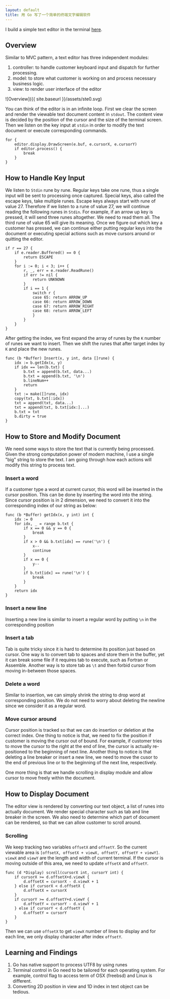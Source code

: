 ```yaml
---
layout: default
title: 用 Go 写了一个简单的终端文字编辑软件
---
```


I build a simple text editor in the terminal [here](https://github.com/ydzhou/ste).

## Overview

Similar to MVC pattern, a text editor has three independent modules:

1. controller: to handle customer keyboard input and dispatch for further processing.
2. model: to store what customer is working on and process necessary business logic.
3. view: to render user interface of the editor

![Overview]({{ site.baseurl }}/assets/ste0.svg)

You can think of the editor is in an infinite loop. First we clear the screen and render the viewable text document content in `stdout`. The content view is decided by the position of the cursor and the size of the terminal screen. Then we listen on the key input at `stdin` in order to modify the text document or execute corresponding commands.

```
for {
    editor.display.DrawScreen(e.buf, e.cursorX, e.cursorY)
    if editor.process() {
        break
    }
}
```

## How to Handle Key Input

We listen to `Stdin` rune by rune. Regular keys take one rune, thus a single input will be sent to processing once captured. Special keys, also called the escape keys, take multiple runes. Escape keys always start with rune of value 27. Therefore if we listen to a rune of value 27, we will continue reading the following runes in `Stdin`. For example, if an arrow up key is pressed, it will send three runes altogether. We need to read them all. The third rune of value 65 will give its meaning. Once we figure out which key a customer has pressed, we can continue either putting regular keys into the document or executing special actions such as move cursors around or quitting the editor.

```
if r == 27 {
    if e.reader.Buffered() == 0 {
		return ESCAPE
    }
    for i := 0; i < 3; i++ {
        r, _, err = e.reader.ReadRune()
        if err != nil {
            return UNKNOWN
        }
        if i == 1 {
            switch r {
            case 65: return ARROW_UP
            case 66: return ARROW_DOWN
            case 67: return ARROW_RIGHT
            case 68: return ARROW_LEFT
            }
        }
    }
}
```

After getting the index, we first expand the array of runes by the `K` number of runes we want to insert. Then we shift the runes that after target index by `K` and place the new runes.

```
func (b *Buffer) Insert(x, y int, data []rune) {
    idx := b.getIdx(x, y)
    if idx == len(b.txt) {
        b.txt = append(b.txt, data...)
        b.txt = append(b.txt, '\n')
        b.lineNum++
        return
    }
    txt := make([]rune, idx)
    copy(txt, b.txt[:idx])
    txt = append(txt, data...)
    txt = append(txt, b.txt[idx:]...)
    b.txt = txt
    b.dirty = true
}
```

## How to Store and Modify Document

We need some ways to store the text that is currently being processed. Given the strong computation power of modern machine, I use a single "big" string to store the text. I am going through how each actions will modify this string to process text.

### Insert a word

If a customer type a word at current cursor, this word will be inserted in the cursor position. This can be done by inserting the word into the string. Since cursor position is in 2 dimension, we need to convert it into the corresponding index of our string as below:

```
func (b *Buffer) getIdx(x, y int) int {
    idx := 0
    for idx, _ = range b.txt {
        if x == 0 && y == 0 {
            break
        }
        if x > 0 && b.txt[idx] == rune('\n') {
            x--
            continue
        }
        if x == 0 {
            y--
        }
        if b.txt[idx] == rune('\n') {
            break
        }
    }
    return idx
}
```

### Insert a new line

Inserting a new line is similar to insert a regular word by putting `\n` in the corresponding position

### Insert a tab

Tab is quite tricky since it is hard to determine its position just based on cursor. One way is to convert tab to spaces and store them in the buffer, yet it can break some file if it requires tab to execute, such as Fortran or Assemble. Another way is to store tab as `\t` and then forbid cursor from moving in-between those spaces.

### Delete a word

Similar to insertion, we can simply shrink the string to drop word at corresponding position. We do not need to worry about deleting the newline since we consider it as a regular word.

### Move cursor around

Cursor position is tracked so that we can do insertion or deletion at the correct index. One thing to notice is that, we need to fix the position if customer is moving the cursor out of bound. For example, if customer tries to move the cursor to the right at the end of line, the cursor is actually re-positioned to the beginning of next line. Another thing to notice is that deleting a line breaker or insert a new line, we need to move the cusor to the end of previous line or to the beginning of the next line, respectively.

One more thing is that we handle scrolling in display module and allow cursor to move freely within the document.

## How to Display Document

The editor view is rendered by converting our text object, a list of runes into actually document. We render special character such as tab and line breaker in the screen. We also need to determine which part of document can be rendered, so that we can allow customer to scroll around.

### Scrolling

We keep tracking two variables `offsetX` and `offsetY`. So the current viewable area is `[offsetX, offsetX + viewX, offsetY, offsetY + viewY]`. `viewX` and `viewY` are the length and width of current terminal. If the cursor is moving outside of this area, we need to update `offsetX` and `offsetY`.

```
func (d *Display) scroll(cursorX int, cursorY int) {
    if cursorX >= d.offsetX+d.viewX {
        d.offsetX = cursorX - d.viewX + 1
    } else if cursorX < d.offsetX {
        d.offsetX = cursorX
    }
    if cursorY >= d.offsetY+d.viewY {
        d.offsetY = cursorY - d.viewY + 1
    } else if cursorY < d.offsetY {
        d.offsetY = cursorY
    }
}
```

Then we can use `offsetX` to get `viewX` number of lines to display and for each line, we only display character after index `offsetY`.

## Learning and Findings

1. Go has native support to process UTF8 by using runes
2. Terminal control in Go need to be tailored for each operating system. For example, control flag to access term of OSX (freebsd) and Linux is different.
4. Converting 2D position in view and 1D index in text object can be tedious.

